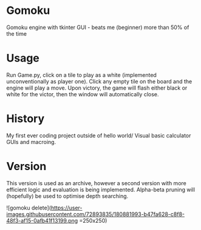 # Gomoku
Gomoku engine with tkinter GUI - beats me (beginner) more than 50% of the time

# Usage
Run Game.py, click on a tile to play as a white (implemented unconventionally as player one). Click any empty tile on the board and the engine will play a move. Upon victory, the game will flash either black or white for the victor, then the window will automatically close.

# History
My first ever coding project outside of hello world/ Visual basic calculator GUIs and macroing.

# Version
This version is used as an archive, however a second version with more efficient logic and evaluation is being implemented. Alpha-beta pruning will (hopefully) be used to optimise depth searching.





![gomoku delete](https://user-images.githubusercontent.com/72893835/180881993-b47fa628-c8f8-48f3-af15-0afb41f13199.png =250x250)
